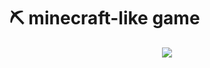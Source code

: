 # ⛏ minecraft-like game
<div align="center">
    <img src="https://img.shields.io/badge/python-3776AB?style=flat&logo=python&logoColor=white" />

</div>
